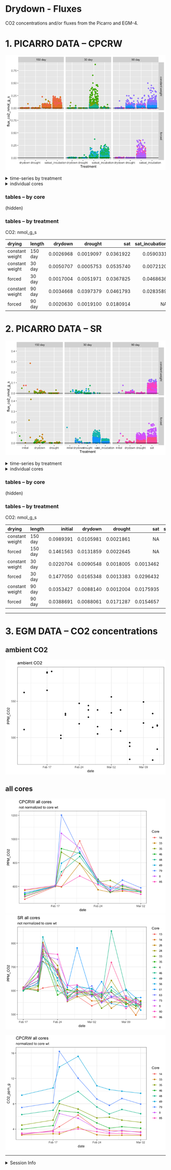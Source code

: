 Drydown - Fluxes
================

CO2 concentrations and/or fluxes from the Picarro and EGM-4.

# 1\. PICARRO DATA – CPCRW

![](images-markdown-picarro/unnamed-chunk-1-1.png)<!-- -->

<details>

<summary>time-series by treatment</summary>

![](images-markdown-picarro/cpcrw_co2_flux_trt-1.png)<!-- -->

![](images-markdown-picarro/cpcrw__co2_flux_trt2-1.png)<!-- -->

</details>

<details>

<summary>individual cores</summary>

![](images-markdown-picarro/cpcrw_co2_flux_cores-1.png)<!-- -->

![](images-markdown-picarro/cpcrw_co2_flux_cores2-1.png)<!-- -->

</details>

### tables – by core

(hidden)

### tables – by treatment

CO2: nmol\_g\_s

| drying          | length  |   drydown |   drought |       sat | sat\_incubation |
| :-------------- | :------ | --------: | --------: | --------: | --------------: |
| constant weight | 150 day | 0.0026968 | 0.0019097 | 0.0361922 |       0.0590331 |
| constant weight | 30 day  | 0.0050707 | 0.0005753 | 0.0535740 |       0.0072120 |
| forced          | 30 day  | 0.0017004 | 0.0051971 | 0.0367825 |       0.0468636 |
| constant weight | 90 day  | 0.0034668 | 0.0397379 | 0.0461793 |       0.0283589 |
| forced          | 90 day  | 0.0020630 | 0.0019100 | 0.0180914 |              NA |

# 2\. PICARRO DATA – SR

![](images-markdown-picarro/unnamed-chunk-4-1.png)<!-- -->

<details>

<summary>time-series by treatment</summary>

![](images-markdown-picarro/sr_co2_flux_trt-1.png)<!-- -->

![](images-markdown-picarro/sr_co2_flux_trt2-1.png)<!-- -->

</details>

<details>

<summary>individual cores</summary>

![](images-markdown-picarro/sr_co2_flux_cores-1.png)<!-- -->

![](images-markdown-picarro/sr_co2_flux_cores2-1.png)<!-- -->

</details>

### tables – by core

(hidden)

### tables – by treatment

CO2: nmol\_g\_s

| drying          | length  |   initial |   drydown |   drought |       sat | sat\_incubation |
| :-------------- | :------ | --------: | --------: | --------: | --------: | --------------: |
| constant weight | 150 day | 0.0989391 | 0.0105981 | 0.0021861 |        NA |              NA |
| forced          | 150 day | 0.1461563 | 0.0131859 | 0.0022645 |        NA |              NA |
| constant weight | 30 day  | 0.0220704 | 0.0090548 | 0.0018005 | 0.0013462 |              NA |
| forced          | 30 day  | 0.1477050 | 0.0165348 | 0.0013383 | 0.0296432 |       0.0127297 |
| constant weight | 90 day  | 0.0353427 | 0.0088140 | 0.0012004 | 0.0175935 |              NA |
| forced          | 90 day  | 0.0388691 | 0.0088061 | 0.0171287 | 0.0154657 |              NA |

-----

# 3\. EGM DATA – CO2 concentrations

## ambient CO2

![](images-markdown-picarro/egm_ambient-1.png)<!-- -->

## all cores

![](images-markdown-picarro/egm_cores-1.png)<!-- -->![](images-markdown-picarro/egm_cores-2.png)<!-- -->

![](images-markdown-picarro/egm_cores_mass-1.png)<!-- -->

-----

<details>

<summary>Session Info</summary>

Date Run: 2020-07-24

    #> R version 4.0.2 (2020-06-22)
    #> Platform: x86_64-apple-darwin17.0 (64-bit)
    #> Running under: macOS Catalina 10.15.6
    #> 
    #> Matrix products: default
    #> BLAS:   /Library/Frameworks/R.framework/Versions/4.0/Resources/lib/libRblas.dylib
    #> LAPACK: /Library/Frameworks/R.framework/Versions/4.0/Resources/lib/libRlapack.dylib
    #> 
    #> locale:
    #> [1] en_US.UTF-8/en_US.UTF-8/en_US.UTF-8/C/en_US.UTF-8/en_US.UTF-8
    #> 
    #> attached base packages:
    #> [1] stats     graphics  grDevices utils     datasets  methods   base     
    #> 
    #> other attached packages:
    #>  [1] picarro.data_0.1.1 forcats_0.5.0      stringr_1.4.0      dplyr_1.0.0       
    #>  [5] purrr_0.3.4        readr_1.3.1        tidyr_1.1.0        tibble_3.0.3      
    #>  [9] tidyverse_1.3.0    drake_7.12.4       multcomp_1.4-13    TH.data_1.0-10    
    #> [13] MASS_7.3-51.6      survival_3.1-12    mvtnorm_1.1-1      agricolae_1.3-3   
    #> [17] car_3.0-8          carData_3.0-4      nlme_3.1-148       stringi_1.4.6     
    #> [21] ggExtra_0.9        ggalt_0.4.0        ggplot2_3.3.2      knitr_1.29        
    #> [25] qwraps2_0.4.2      cowplot_1.0.0      data.table_1.12.8  luzlogr_0.2.0     
    #> [29] lubridate_1.7.9    readxl_1.3.1       here_0.1          
    #> 
    #> loaded via a namespace (and not attached):
    #>  [1] colorspace_1.4-1   ellipsis_0.3.1     rio_0.5.16         rprojroot_1.3-2   
    #>  [5] fs_1.4.2           rstudioapi_0.11    farver_2.0.3       fansi_0.4.1       
    #>  [9] xml2_1.3.2         codetools_0.2-16   splines_4.0.2      extrafont_0.17    
    #> [13] jsonlite_1.7.0     broom_0.7.0        Rttf2pt1_1.3.8     cluster_2.1.0     
    #> [17] dbplyr_1.4.4       shiny_1.5.0        httr_1.4.2         compiler_4.0.2    
    #> [21] backports_1.1.8    assertthat_0.2.1   Matrix_1.2-18      fastmap_1.0.1     
    #> [25] cli_2.0.2          later_1.1.0.1      htmltools_0.5.0    prettyunits_1.1.1 
    #> [29] tools_4.0.2        igraph_1.2.5       gtable_0.3.0       glue_1.4.1        
    #> [33] maps_3.3.0         Rcpp_1.0.5         cellranger_1.1.0   vctrs_0.3.2       
    #> [37] extrafontdb_1.0    xfun_0.15          rvest_0.3.5        openxlsx_4.1.5    
    #> [41] mime_0.9           miniUI_0.1.1.1     lifecycle_0.2.0    zoo_1.8-8         
    #> [45] scales_1.1.1       hms_0.5.3          promises_1.1.1     parallel_4.0.2    
    #> [49] proj4_1.0-10       sandwich_2.5-1     RColorBrewer_1.1-2 yaml_2.2.1        
    #> [53] curl_4.3           labelled_2.5.0     highr_0.8          klaR_0.6-15       
    #> [57] AlgDesign_1.2.0    filelock_1.0.2     zip_2.0.4          storr_1.2.1       
    #> [61] rlang_0.4.7        pkgconfig_2.0.3    evaluate_0.14      lattice_0.20-41   
    #> [65] labeling_0.3       tidyselect_1.1.0   magrittr_1.5       R6_2.4.1          
    #> [69] generics_0.0.2     base64url_1.4      combinat_0.0-8     txtq_0.2.3        
    #> [73] DBI_1.1.0          pillar_1.4.6       haven_2.3.1        foreign_0.8-80    
    #> [77] withr_2.2.0        abind_1.4-5        ash_1.0-15         modelr_0.1.8      
    #> [81] crayon_1.3.4       questionr_0.7.1    KernSmooth_2.23-17 rmarkdown_2.3     
    #> [85] progress_1.2.2     grid_4.0.2         blob_1.2.1         reprex_0.3.0      
    #> [89] digest_0.6.25      xtable_1.8-4       httpuv_1.5.4       munsell_0.5.0

</details>
